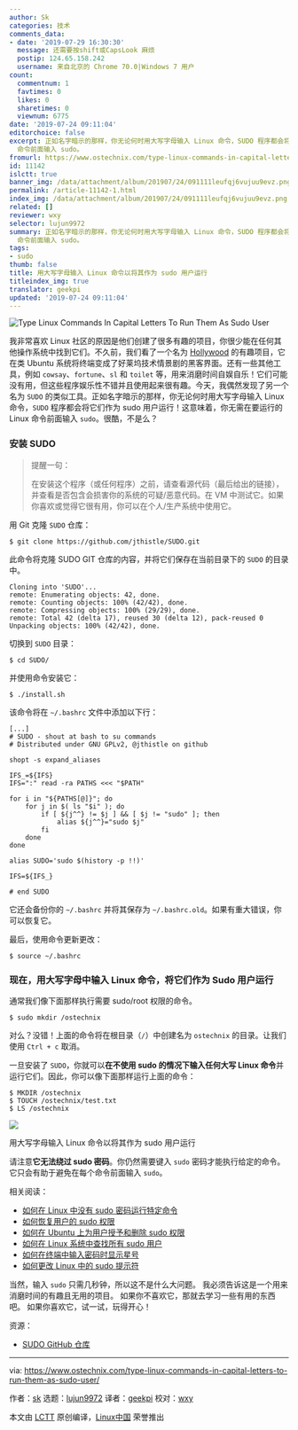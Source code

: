 ```yaml
---
author: Sk
categories: 技术
comments_data:
- date: '2019-07-29 16:30:30'
  message: 还需要按shift或CapsLook 麻烦
  postip: 124.65.158.242
  username: 来自北京的 Chrome 70.0|Windows 7 用户
count:
  commentnum: 1
  favtimes: 0
  likes: 0
  sharetimes: 0
  viewnum: 6775
date: '2019-07-24 09:11:04'
editorchoice: false
excerpt: 正如名字暗示的那样，你无论何时用大写字母输入 Linux 命令，SUDO 程序都会将它们作为 sudo 用户运行！这意味着，你无需在要运行的 Linux
  命令前面输入 sudo。
fromurl: https://www.ostechnix.com/type-linux-commands-in-capital-letters-to-run-them-as-sudo-user/
id: 11142
islctt: true
banner_img: /data/attachment/album/201907/24/091111leufqj6vujuu9evz.png
permalink: /article-11142-1.html
index_img: /data/attachment/album/201907/24/091111leufqj6vujuu9evz.png.thumb.jpg
related: []
reviewer: wxy
selector: lujun9972
summary: 正如名字暗示的那样，你无论何时用大写字母输入 Linux 命令，SUDO 程序都会将它们作为 sudo 用户运行！这意味着，你无需在要运行的 Linux
  命令前面输入 sudo。
tags:
- sudo
thumb: false
title: 用大写字母输入 Linux 命令以将其作为 sudo 用户运行
titleindex_img: true
translator: geekpi
updated: '2019-07-24 09:11:04'
---
```


![Type Linux Commands In Capital Letters To Run Them As Sudo User](/data/attachment/album/201907/24/091111leufqj6vujuu9evz.png)


我非常喜欢 Linux 社区的原因是他们创建了很多有趣的项目，你很少能在任何其他操作系统中找到它们。不久前，我们看了一个名为 [Hollywood](https://www.ostechnix.com/turn-ubuntu-terminal-hollywood-technical-melodrama-hacker-interface/) 的有趣项目，它在类 Ubuntu 系统将终端变成了好莱坞技术情景剧的黑客界面。还有一些其他工具，例如 `cowsay`、`fortune`、`sl` 和 `toilet` 等，用来消磨时间自娱自乐！它们可能没有用，但这些程序娱乐性不错并且使用起来很有趣。今天，我偶然发现了另一个名为 `SUDO` 的类似工具。正如名字暗示的那样，你无论何时用大写字母输入 Linux 命令，`SUDO` 程序都会将它们作为 sudo 用户运行！这意味着，你无需在要运行的 Linux 命令前面输入 `sudo`。很酷，不是么？


### 安装 SUDO



> 
> 提醒一句：
> 
> 
> 在安装这个程序（或任何程序）之前，请查看源代码（最后给出的链接），并查看是否包含会损害你的系统的可疑/恶意代码。在 VM 中测试它。如果你喜欢或觉得它很有用，你可以在个人/生产系统中使用它。
> 
> 
> 


用 Git 克隆 `SUDO` 仓库：



```
$ git clone https://github.com/jthistle/SUDO.git
```

此命令将克隆 SUDO GIT 仓库的内容，并将它们保存在当前目录下的 `SUDO` 的目录中。



```
Cloning into 'SUDO'...
remote: Enumerating objects: 42, done.
remote: Counting objects: 100% (42/42), done.
remote: Compressing objects: 100% (29/29), done.
remote: Total 42 (delta 17), reused 30 (delta 12), pack-reused 0
Unpacking objects: 100% (42/42), done.
```

切换到 `SUDO` 目录：



```
$ cd SUDO/
```

并使用命令安装它：



```
$ ./install.sh
```

该命令将在 `~/.bashrc` 文件中添加以下行：



```
[...]
# SUDO - shout at bash to su commands
# Distributed under GNU GPLv2, @jthistle on github

shopt -s expand_aliases

IFS_=${IFS}
IFS=":" read -ra PATHS <<< "$PATH"

for i in "${PATHS[@]}"; do
    for j in $( ls "$i" ); do
        if [ ${j^^} != $j ] && [ $j != "sudo" ]; then
            alias ${j^^}="sudo $j"
        fi
    done
done

alias SUDO='sudo $(history -p !!)'

IFS=${IFS_}

# end SUDO
```

它还会备份你的 `~/.bashrc` 并将其保存为 `~/.bashrc.old`。如果有重大错误，你可以恢复它。


最后，使用命令更新更改：



```
$ source ~/.bashrc
```

### 现在，用大写字母中输入 Linux 命令，将它们作为 Sudo 用户运行


通常我们像下面那样执行需要 sudo/root 权限的命令。



```
$ sudo mkdir /ostechnix
```

对么？没错！上面的命令将在根目录（`/`）中创建名为 `ostechnix` 的目录。让我们使用 `Ctrl + c` 取消。


一旦安装了 `SUDO`，你就可以**在不使用 sudo 的情况下输入任何大写 Linux 命令**并运行它们。因此，你可以像下面那样运行上面的命令：



```
$ MKDIR /ostechnix
$ TOUCH /ostechnix/test.txt
$ LS /ostechnix
```

![](/data/attachment/album/201907/24/091112jygas3632iff6rae.gif)


用大写字母输入 Linux 命令以将其作为 sudo 用户运行


请注意**它无法绕过 sudo 密码**。你仍然需要键入 `sudo` 密码才能执行给定的命令。它只会有助于避免在每个命令前面输入 `sudo`。


相关阅读：


* [如何在 Linux 中没有 sudo 密码运行特定命令](https://www.ostechnix.com/run-particular-commands-without-sudo-password-linux/)
* [如何恢复用户的 sudo 权限](https://www.ostechnix.com/how-to-restore-sudo-privileges-to-a-user/)
* [如何在 Ubuntu 上为用户授予和删除 sudo 权限](https://www.ostechnix.com/how-to-grant-and-remove-sudo-privileges-to-users-on-ubuntu/)
* [如何在 Linux 系统中查找所有 sudo 用户](https://www.ostechnix.com/find-sudo-users-linux-system/)
* [如何在终端中输入密码时显示星号](https://www.ostechnix.com/display-asterisks-type-password-terminal/)
* [如何更改 Linux 中的 sudo 提示符](https://www.ostechnix.com/change-sudo-prompt-linux-unix/)


当然，输入 `sudo` 只需几秒钟，所以这不是什么大问题。 我必须告诉这是一个用来消磨时间的有趣且无用的项目。 如果你不喜欢它，那就去学习一些有用的东西吧。 如果你喜欢它，试一试，玩得开心！


资源：


* [SUDO GitHub 仓库](https://github.com/jthistle/SUDO)




---


via: <https://www.ostechnix.com/type-linux-commands-in-capital-letters-to-run-them-as-sudo-user/>


作者：[sk](https://www.ostechnix.com/author/sk/) 选题：[lujun9972](https://github.com/lujun9972) 译者：[geekpi](https://github.com/geekpi) 校对：[wxy](https://github.com/wxy)


本文由 [LCTT](https://github.com/LCTT/TranslateProject) 原创编译，[Linux中国](https://linux.cn/) 荣誉推出